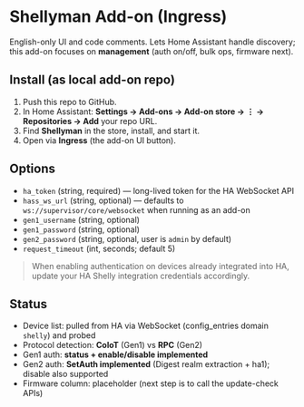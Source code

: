 # Shellyman Add-on (Ingress)

English-only UI and code comments. Lets Home Assistant handle discovery; this add-on focuses on **management** (auth on/off, bulk ops, firmware next).

## Install (as local add-on repo)
1. Push this repo to GitHub.
2. In Home Assistant: **Settings → Add-ons → Add-on store → ⋮ → Repositories → Add** your repo URL.
3. Find **Shellyman** in the store, install, and start it.
4. Open via **Ingress** (the add-on UI button).

## Options
- `ha_token` (string, required) — long-lived token for the HA WebSocket API
- `hass_ws_url` (string, optional) — defaults to `ws://supervisor/core/websocket` when running as an add-on
- `gen1_username` (string, optional)
- `gen1_password` (string, optional)
- `gen2_password` (string, optional, user is `admin` by default)
- `request_timeout` (int, seconds; default 5)

> When enabling authentication on devices already integrated into HA, update your HA Shelly integration credentials accordingly.

## Status
- Device list: pulled from HA via WebSocket (config_entries domain `shelly`) and probed
- Protocol detection: **CoIoT** (Gen1) vs **RPC** (Gen2)
- Gen1 auth: **status + enable/disable implemented**
- Gen2 auth: **SetAuth implemented** (Digest realm extraction + ha1); disable also supported
- Firmware column: placeholder (next step is to call the update-check APIs)
